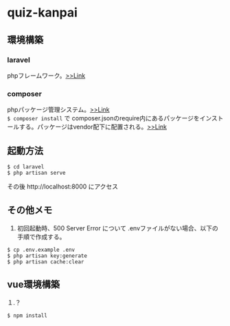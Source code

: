 # quiz-kanpai

## 環境構築

### laravel
phpフレームワーク。[>>Link](https://coinbaby8.com/laravel55-webapplication-vuejs.html)

### composer 
phpパッケージ管理システム。[>>Link](https://coinbaby8.com/laravel55-webapplication-vuejs.html)  
`$ composer install` で composer.jsonのrequire内にあるパッケージをインストールする。パッケージはvendor配下に配置される。[>>Link](https://qiita.com/atwata/items/d6f1cf95ce96ebe58010)


## 起動方法
```
$ cd laravel
$ php artisan serve
```
その後 http://localhost:8000 にアクセス

## その他メモ
1. 初回起動時、500 Server Error について
.envファイルがない場合、以下の手順で作成する。  
```
$ cp .env.example .env
$ php artisan key:generate
$ php artisan cache:clear
```

## vue環境構築 
１.？
```
$ npm install
```
